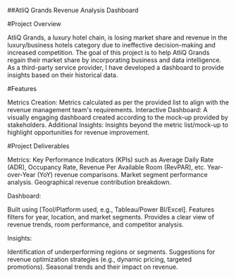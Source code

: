 ##AtliQ Grands Revenue Analysis Dashboard

#Project Overview

AtliQ Grands, a luxury hotel chain, is losing market share and revenue in the luxury/business hotels category due to ineffective decision-making and increased competition. The goal of this project is to help AtliQ Grands regain their market share by incorporating business and data intelligence. As a third-party service provider, I have developed a dashboard to provide insights based on their historical data.

#Features

Metrics Creation: Metrics calculated as per the provided list to align with the revenue management team's requirements.
Interactive Dashboard: A visually engaging dashboard created according to the mock-up provided by stakeholders.
Additional Insights: Insights beyond the metric list/mock-up to highlight opportunities for revenue improvement.

#Project Deliverables

Metrics:
      Key Performance Indicators (KPIs) such as Average Daily Rate (ADR), Occupancy Rate, Revenue Per Available Room (RevPAR), etc.
      Year-over-Year (YoY) revenue comparisons.
      Market segment performance analysis.
      Geographical revenue contribution breakdown.
      
Dashboard:

Built using [Tool/Platform used, e.g., Tableau/Power BI/Excel].
Features filters for year, location, and market segments.
Provides a clear view of revenue trends, room performance, and competitor analysis.

Insights:

Identification of underperforming regions or segments.
    Suggestions for revenue optimization strategies (e.g., dynamic pricing, targeted promotions).
    Seasonal trends and their impact on revenue.

    
